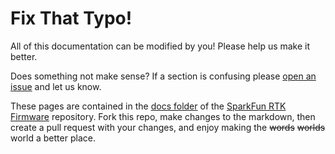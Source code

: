 # Fix That Typo!

All of this documentation can be modified by you! Please help us make it better.

Does something not make sense? If a section is confusing please [open an issue](https://github.com/sparkfun/SparkFun_Thing_Plus_ESP32_WROOM_C/issues) and let us know.

These pages are contained in the [docs folder](https://github.com/sparkfun/SparkFun_Thing_Plus_ESP32_WROOM_C/tree/main/docs) of the [SparkFun RTK Firmware](https://github.com/sparkfun/SparkFun_Thing_Plus_ESP32_WROOM_C) repository. Fork this repo, make changes to the markdown, then create a pull request with your changes, and enjoy making the ~~words~~ ~~worlds~~ world a better place.